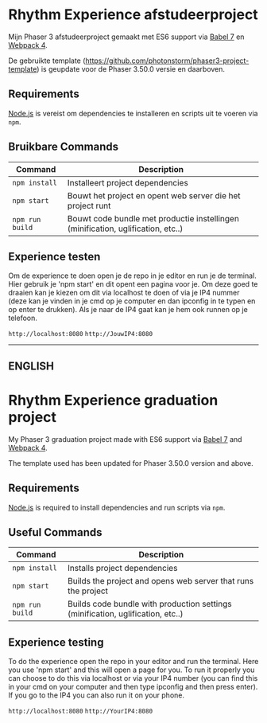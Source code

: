 # Rhythm Experience afstudeerproject

Mijn Phaser 3 afstudeerproject gemaakt met ES6 support via [Babel 7](https://babeljs.io/) en [Webpack 4](https://webpack.js.org/).

De gebruikte template (https://github.com/photonstorm/phaser3-project-template) is geupdate voor de Phaser 3.50.0 versie en daarboven.

## Requirements

[Node.js](https://nodejs.org) is vereist om dependencies te installeren en scripts uit te voeren via `npm`.

## Bruikbare Commands

| Command | Description |
|---------|-------------|
| `npm install` | Installeert project dependencies |
| `npm start` | Bouwt het project en opent web server die het project runt |
| `npm run build` | Bouwt code bundle met productie instellingen (minification, uglification, etc..) |

## Experience testen
Om de experience te doen open je de repo in je editor en run je de terminal. Hier gebruik je 'npm start' en dit opent een pagina voor je.
Om deze goed te draaien kan je kiezen om dit via localhost te doen of via je IP4 nummer (deze kan je vinden in je cmd op je computer en dan ipconfig in te typen en op enter te drukken). Als je naar de IP4 gaat kan je hem ook runnen op je telefoon.

`http://localhost:8080`
`http://JouwIP4:8080`

----------------------

## ENGLISH

# Rhythm Experience graduation project

My Phaser 3 graduation project made with ES6 support via [Babel 7](https://babeljs.io/) and [Webpack 4](https://webpack.js.org/).

The template used has been updated for Phaser 3.50.0 version and above.

## Requirements

[Node.js](https://nodejs.org) is required to install dependencies and run scripts via `npm`.

## Useful Commands

| Command | Description |
|---------|-------------|
| `npm install` | Installs project dependencies |
| `npm start` | Builds the project and opens web server that runs the project |
| `npm run build` | Builds code bundle with production settings (minification, uglification, etc..) |

## Experience testing
To do the experience open the repo in your editor and run the terminal. Here you use 'npm start' and this will open a page for you.
To run it properly you can choose to do this via localhost or via your IP4 number (you can find this in your cmd on your computer and then type ipconfig and then press enter). If you go to the IP4 you can also run it on your phone.

`http://localhost:8080`
`http://YourIP4:8080`

